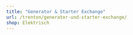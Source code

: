 ```yaml
---
title: "Generator & Starter Exchange"
url: /trenton/generator-und-starter-exchange/
shop: Elektrisch
---
```

